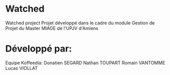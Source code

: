 # Watched
Watched project
Projet développé dans le cadre du module Gestion de Projet du Master MIAGE de l'UPJV d'Amiens

# Développé par:
Equipe Koffeedia:
Donatien SEGARD
Nathan TOUPART
Romain VANTOMME
Lucas VIOLLAT

